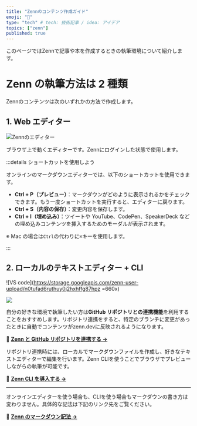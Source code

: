 ```yaml
---
title: "Zennのコンテンツ作成ガイド"
emoji: "📝"
type: "tech" # tech: 技術記事 / idea: アイデア
topics: ["zenn"]
published: true
---
```


このページではZennで記事や本を作成するときの執筆環境について紹介します。

# Zenn の執筆方法は 2 種類

Zennのコンテンツは次のいずれかの方法で作成します。

## 1. Web エディター

![Zennのエディター](https://storage.googleapis.com/zenn-user-upload/tb04ri7f5v9mdccsehi5jppvfpm3)

ブラウザ上で動くエディターです。Zennにログインした状態で使用します。

:::details ショートカットを使用しよう

オンラインのマークダウンエディターでは、以下のショートカットを使用できます。

- **Ctrl + P（プレビュー）**：マークダウンがどのように表示されるかをチェックできます。もう一度ショートカットを実行すると、エディターに戻ります。
- **Ctrl + S（内容の保存）**：変更内容を保存します。
- **Ctrl + I（埋め込み）**：ツイートや YouTube、CodePen、SpeakerDeck などの埋め込みコンテンツを挿入するためのモーダルが表示されます。

※ Mac の場合は`Ctrl`の代わりに`⌘`キーを使用します。

:::

## 2. ローカルのテキストエディター + CLI

![VS code](https://storage.googleapis.com/zenn-user-upload/n0tufad6ruthuy0j2hxhffg87hpz =660x)

![](https://storage.googleapis.com/zenn-user-upload/ve1rve2rb3yvvcat974fxt2rftc1)

自分の好きな環境で執筆したい方は**GitHub リポジトリとの連携機能**を利用することをおすすめします。リポジトリ連携をすると、特定のブランチに変更があったときに自動でコンテンツがzenn.devに反映されるようになります。

📘 **[Zenn と GitHub リポジトリを連携する →](https://zenn.dev/zenn/articles/connect-to-github)**

リポジトリ連携時には、ローカルでマークダウンファイルを作成し、好きなテキストエディターで編集を行います。Zenn CLIを使うことでブラウザでプレビューしながらの執筆が可能です。

📘 **[Zenn CLI を導入する →](https://zenn.dev/zenn/articles/install-zenn-cli)**

---

オンラインエディターを使う場合も、CLIを使う場合もマークダウンの書き方は変わりません。具体的な記法は下記のリンク先をご覧ください。

📘 **[Zenn のマークダウン記法 →](https://zenn.dev/zenn/articles/markdown-guide)**

